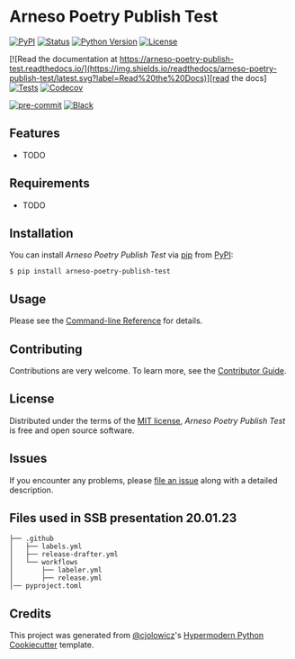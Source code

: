 # Arneso Poetry Publish Test

[![PyPI](https://img.shields.io/pypi/v/arneso-poetry-publish-test.svg)][pypi_]
[![Status](https://img.shields.io/pypi/status/arneso-poetry-publish-test.svg)][status]
[![Python Version](https://img.shields.io/pypi/pyversions/arneso-poetry-publish-test)][python version]
[![License](https://img.shields.io/pypi/l/arneso-poetry-publish-test)][license]

[![Read the documentation at https://arneso-poetry-publish-test.readthedocs.io/](https://img.shields.io/readthedocs/arneso-poetry-publish-test/latest.svg?label=Read%20the%20Docs)][read the docs]
[![Tests](https://github.com/arneso-ssb/arneso-poetry-publish-test/workflows/Tests/badge.svg)][tests]
[![Codecov](https://codecov.io/gh/arneso-ssb/arneso-poetry-publish-test/branch/main/graph/badge.svg)][codecov]

[![pre-commit](https://img.shields.io/badge/pre--commit-enabled-brightgreen?logo=pre-commit&logoColor=white)][pre-commit]
[![Black](https://img.shields.io/badge/code%20style-black-000000.svg)][black]

[pypi_]: https://pypi.org/project/arneso-poetry-publish-test/
[status]: https://pypi.org/project/arneso-poetry-publish-test/
[python version]: https://pypi.org/project/arneso-poetry-publish-test
[read the docs]: https://arneso-poetry-publish-test.readthedocs.io/
[tests]: https://github.com/arneso-ssb/arneso-poetry-publish-test/actions?workflow=Tests
[codecov]: https://app.codecov.io/gh/arneso-ssb/arneso-poetry-publish-test
[pre-commit]: https://github.com/pre-commit/pre-commit
[black]: https://github.com/psf/black

## Features

- TODO

## Requirements

- TODO

## Installation

You can install _Arneso Poetry Publish Test_ via [pip] from [PyPI]:

```console
$ pip install arneso-poetry-publish-test
```

## Usage

Please see the [Command-line Reference] for details.

## Contributing

Contributions are very welcome.
To learn more, see the [Contributor Guide].

## License

Distributed under the terms of the [MIT license][license],
_Arneso Poetry Publish Test_ is free and open source software.

## Issues

If you encounter any problems,
please [file an issue] along with a detailed description.

## Files used in SSB presentation 20.01.23
```
├── .github
│   ├── labels.yml
│   ├── release-drafter.yml
│   └── workflows
│       ├── labeler.yml
│       ├── release.yml
│── pyproject.toml
```

## Credits

This project was generated from [@cjolowicz]'s [Hypermodern Python Cookiecutter] template.

[@cjolowicz]: https://github.com/cjolowicz
[pypi]: https://pypi.org/
[hypermodern python cookiecutter]: https://github.com/cjolowicz/cookiecutter-hypermodern-python
[file an issue]: https://github.com/arneso-ssb/arneso-poetry-publish-test/issues
[pip]: https://pip.pypa.io/

<!-- github-only -->

[license]: https://github.com/arneso-ssb/arneso-poetry-publish-test/blob/main/LICENSE
[contributor guide]: https://github.com/arneso-ssb/arneso-poetry-publish-test/blob/main/CONTRIBUTING.md
[command-line reference]: https://arneso-poetry-publish-test.readthedocs.io/en/latest/usage.html
